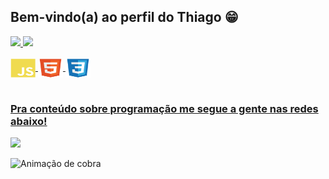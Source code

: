 ## Bem-vindo(a) ao perfil do Thiago 😁

<a href="https://github.com/thiago-kaizer">
   <img height="180em" src="https://github-readme-stats.vercel.app/api?username=thiago-kaizer&show_icons=true&theme=tokyonight&include_all_commits=true&count_private=true"/>
   <img height="180em" src="https://github-readme-stats.vercel.app/api/top-langs/?username=thiago-kaizer&layout=compact&langs_count=6&theme=tokyonight"/>
 
<div style="display: inline_block"><br>
  <img align="center" alt="Js" height="30" width="40" src="https://raw.githubusercontent.com/devicons/devicon/master/icons/javascript/javascript-plain.svg ">
  <img align="center" alt="HTML" height="30" width="40" src="https://raw.githubusercontent.com/devicons/devicon/master/icons/html5/html5-original.svg ">
  <img align="center" alt="CSS" height="30" width="40" src="https://raw.githubusercontent.com/devicons/devicon/master/icons/css3/css3-original.svg ">
</div>
 
 <br>
 
  ### Pra conteúdo sobre programação me segue a gente nas redes abaixo!
 
<div>

 <a href="https://instagram.com/thiagokaizersantos" target="_blank"><img src="https://img.shields.io/badge/-Instagram-%23E4405F?style=for-the- badge&logo=instagram&logoColor=white" target="_blank"></a>

 
  ![Animação de cobra](https://github.com/devemdobro/devemdobro/blob/output/github-contribution-grid-snake.svg)

</div>
